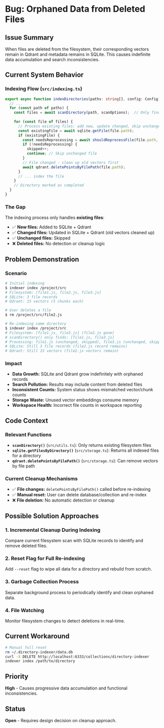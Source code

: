 # Bug: Orphaned Data from Deleted Files

## Issue Summary
When files are deleted from the filesystem, their corresponding vectors remain in Qdrant and metadata remains in SQLite. This causes indefinite data accumulation and search inconsistencies.

## Current System Behavior

### Indexing Flow (`src/indexing.ts`)
```typescript
export async function indexDirectories(paths: string[], config: Config): Promise<IndexResult> {
  // ...
  for (const path of paths) {
    const files = await scanDirectory(path, scanOptions);  // Only finds existing files
    
    for (const file of files) {
      // Process existing files: add new, update changed, skip unchanged
      const existingFile = await sqlite.getFile(file.path);
      if (existingFile) {
        const needsReprocessing = await shouldReprocessFile(file.path, existingFile, config);
        if (!needsReprocessing) {
          skipped++;
          continue; // Skip unchanged file
        }
        // File changed - clean up old vectors first
        await qdrant.deletePointsByFilePath(file.path);
      }
      // ... index the file
    }
    // Directory marked as completed
  }
}
```

### The Gap
The indexing process only handles **existing files**:
- ✅ **New files:** Added to SQLite + Qdrant
- ✅ **Changed files:** Updated in SQLite + Qdrant (old vectors cleaned up)
- ✅ **Unchanged files:** Skipped
- ❌ **Deleted files:** No detection or cleanup logic

## Problem Demonstration

### Scenario
```bash
# Initial indexing
$ indexer index /project/src
# Filesystem: [file1.js, file2.js, file3.js]
# SQLite: 3 file records
# Qdrant: 15 vectors (5 chunks each)

# User deletes a file
$ rm /project/src/file2.js

# Re-indexing same directory
$ indexer index /project/src  
# Filesystem: [file1.js, file3.js] (file2.js gone)
# scanDirectory() only finds: [file1.js, file3.js]
# Processing: file1.js (unchanged, skipped), file3.js (unchanged, skipped)
# SQLite: Still 3 file records (file2.js record remains)
# Qdrant: Still 15 vectors (file2.js vectors remain)
```

### Impact
- **Data Growth:** SQLite and Qdrant grow indefinitely with orphaned records
- **Search Pollution:** Results may include content from deleted files
- **Inconsistent Counts:** System status shows mismatched vector/chunk counts
- **Storage Waste:** Unused vector embeddings consume memory
- **Workspace Health:** Incorrect file counts in workspace reporting

## Code Context

### Relevant Functions
- **`scanDirectory()`** (`src/utils.ts`): Only returns existing filesystem files
- **`sqlite.getFilesByDirectory()`** (`src/storage.ts`): Returns all indexed files for a directory
- **`qdrant.deletePointsByFilePath()`** (`src/storage.ts`): Can remove vectors by file path

### Current Cleanup Mechanisms
- ✅ **File changes:** `deletePointsByFilePath()` called before re-indexing
- ✅ **Manual reset:** User can delete database/collection and re-index
- ❌ **File deletion:** No automatic detection or cleanup

## Possible Solution Approaches

### 1. Incremental Cleanup During Indexing
Compare current filesystem scan with SQLite records to identify and remove deleted files.

### 2. Reset Flag for Full Re-indexing  
Add `--reset` flag to wipe all data for a directory and rebuild from scratch.

### 3. Garbage Collection Process
Separate background process to periodically identify and clean orphaned data.

### 4. File Watching
Monitor filesystem changes to detect deletions in real-time.

## Current Workaround
```bash
# Manual full reset
rm ~/.directory-indexer/data.db
curl -X DELETE http://localhost:6333/collections/directory-indexer  
indexer index /path/to/directory
```

## Priority
**High** - Causes progressive data accumulation and functional inconsistencies.

## Status  
**Open** - Requires design decision on cleanup approach.